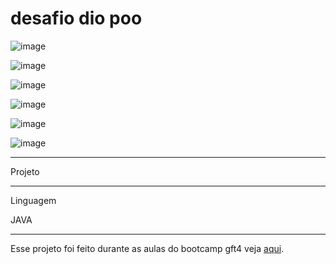 # desafio dio poo

![image](https://user-images.githubusercontent.com/72118415/173377511-723ec41c-eabf-404f-a59e-3435d55af10f.png)


![image](https://user-images.githubusercontent.com/72118415/173377632-44b6653b-f770-4026-a0d2-9a9da59d3927.png)

![image](https://user-images.githubusercontent.com/72118415/173379411-2da5fded-80bc-4328-97bf-31c9181464b4.png)

![image](https://user-images.githubusercontent.com/72118415/173379497-9c814bc4-ffd8-43b1-bf56-4e3bfcbfd587.png)

![image](https://user-images.githubusercontent.com/72118415/173399626-432d768f-faa4-432a-8d3f-27f8fd28bd08.png)

![image](https://user-images.githubusercontent.com/72118415/173401864-ab6d019d-745a-4f76-b73e-ede006ce99c5.png)



*********************************************************************************************
Projeto



************************************************************************************************
Linguagem

JAVA

**********************************************************************************************
Esse projeto foi feito durante as aulas do bootcamp gft4 veja [aqui](https://github.com/cami-la/desafio-poo-dio).
